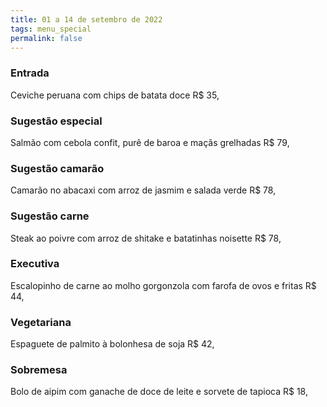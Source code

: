 ```yaml
---
title: 01 a 14 de setembro de 2022
tags: menu_special
permalink: false
---
```

### Entrada

Ceviche peruana com chips de batata doce R$ 35,

### Sugestão especial

Salmão com cebola confit, purê de baroa e maçãs grelhadas R$ 79,

### Sugestão camarão

Camarão no abacaxi com arroz de jasmim e salada verde R$ 78,

### Sugestão carne

Steak ao poivre com arroz de shitake e batatinhas noisette R$ 78,

### Executiva

Escalopinho de carne ao molho gorgonzola com farofa de ovos e fritas  R$ 44,

### Vegetariana

Espaguete de palmito à bolonhesa de soja R$ 42,

### Sobremesa

Bolo de aipim com ganache de doce de leite e sorvete de tapioca  R$ 18,